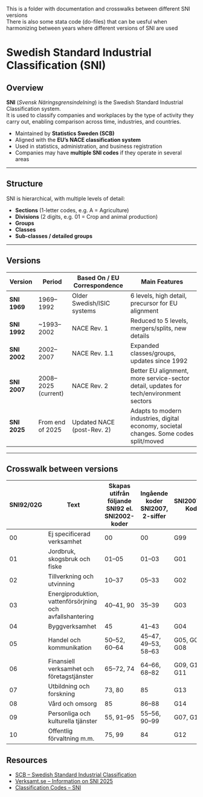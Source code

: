 This is a folder with documentation and crosswalks between different SNI versions  
There is also some stata code (do-files) that can be uesful when harmonizing between years where different versions of SNI are used

# Swedish Standard Industrial Classification (SNI)

## Overview

**SNI** (*Svensk Näringsgrensindelning*) is the Swedish Standard Industrial Classification system.  
It is used to classify companies and workplaces by the type of activity they carry out, enabling comparison across time, industries, and countries.

- Maintained by **Statistics Sweden (SCB)**  
- Aligned with the **EU’s NACE classification system**  
- Used in statistics, administration, and business registration  
- Companies may have **multiple SNI codes** if they operate in several areas  

---

## Structure

SNI is hierarchical, with multiple levels of detail:

- **Sections** (1-letter codes, e.g. A = Agriculture)  
- **Divisions** (2 digits, e.g. 01 = Crop and animal production)  
- **Groups**  
- **Classes**  
- **Sub-classes / detailed groups**  

---

## Versions

| Version      | Period               | Based On / EU Correspondence | Main Features |
|--------------|----------------------|------------------------------|---------------|
| **SNI 1969** | 1969–1992            | Older Swedish/ISIC systems   | 6 levels, high detail, precursor for EU alignment |
| **SNI 1992** | ~1993–2002           | NACE Rev. 1                  | Reduced to 5 levels, mergers/splits, new details |
| **SNI 2002** | 2002–2007            | NACE Rev. 1.1                | Expanded classes/groups, updates since 1992 |
| **SNI 2007** | 2008–2025 (current)  | NACE Rev. 2                  | Better EU alignment, more service-sector detail, updates for tech/environment sectors |
| **SNI 2025** | From end of 2025     | Updated NACE (post-Rev. 2)   | Adapts to modern industries, digital economy, societal changes. Some codes split/moved |

---
## Crosswalk between versions
 
| SNI92/02G | Text | Skapas utifrån följande SNI92 el. SNI2002-koder | Ingående koder SNI2007, 2-siffer | SNI2007G-Kod | Bokstavs-nivå |
|----|------|-----------------------------------------------|----------------------------------|--------------|---------------|
| 00 | Ej specificerad verksamhet | 00 | 00 | G99 | |
| 01 | Jordbruk, skogsbruk och fiske | 01–05 | 01–03 | G01 | A |
| 02 | Tillverkning och utvinning | 10–37 | 05–33 | G02 | B+C |
| 03 | Energiproduktion, vattenförsörjning och avfallshantering | 40–41, 90 | 35–39 | G03 | D+E |
| 04 | Byggverksamhet | 45 | 41–43 | G04 | F |
| 05 | Handel och kommunikation | 50–52, 60–64 | 45–47, 49–53, 58–63 | G05, G06, G08 | G+H+J |
| 06 | Finansiell verksamhet och företagstjänster | 65–72, 74 | 64–66, 68–82 | G09, G10, G11 | K+L+M+N |
| 07 | Utbildning och forskning | 73, 80 | 85 | G13 | P |
| 08 | Vård och omsorg | 85 | 86–88 | G14 | Q |
| 09 | Personliga och kulturella tjänster | 55, 91–95 | 55–56, 90–99 | G07, G15 | I+R+S+T+U |
| 10 | Offentlig förvaltning m.m. | 75, 99 | 84 | G12 | O |


## Resources

- [SCB – Swedish Standard Industrial Classification](https://www.scb.se/en/documentation/classifications-and-standards/swedish-standard-industrial-classification-sni/)  
- [Verksamt.se – Information on SNI 2025](https://verksamt.se/en/sni2025)  
- [Classification Codes – SNI](https://classification.codes/classifications/industry/sni-sweden)  

